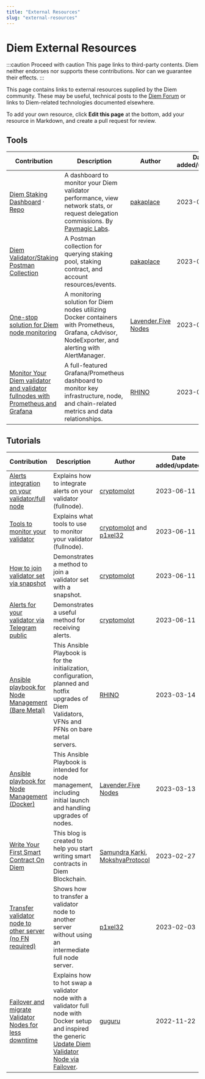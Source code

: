 ```yaml
---
title: "External Resources"
slug: "external-resources"
---
```


# Diem External Resources

:::caution Proceed with caution
This page links to third-party contents. Diem neither endorses nor supports these contributions. Nor can we guarantee their effects.
:::

This page contains links to external resources supplied by the Diem community. These may be useful, technical posts to the [Diem Forum](https://forum.diemlabs.com/) or links to Diem-related technologies documented elsewhere.

To add your own resource, click **Edit this page** at the bottom, add your resource in Markdown, and create a pull request for review.

## Tools

| Contribution | Description | Author | Date added/updated |
| --- | --- | --- | --- |
| [Diem Staking Dashboard](https://dashboard.stakediem.com) · [Repo](https://github.com/pakaplace/swtb-frontend/) | A dashboard to monitor your Diem validator performance, view network stats, or request delegation commissions. By [Paymagic Labs](https://paymagic.xyz/). | [pakaplace](https://github.com/pakaplace/) | 2023-03-10 |
| [Diem Validator/Staking Postman Collection](https://github.com/pakaplace/diem-validator-staking-postman) | A Postman collection for querying staking pool, staking contract, and account resources/events. | [pakaplace](https://github.com/pakaplace/) | 2023-03-10 |
| [One-stop solution for Diem node monitoring](https://github.com/LavenderFive/diem-monitoring) | A monitoring solution for Diem nodes utilizing Docker containers with Prometheus, Grafana, cAdvisor, NodeExporter, and alerting with AlertManager. | [Lavender.Five Nodes](https://github.com/LavenderFive) | 2023-03-10 |
| [Monitor Your Diem validator and validator fullnodes with Prometheus and Grafana](https://github.com/RhinoStake/diem_monitoring) | A full-featured Grafana/Prometheus dashboard to monitor key infrastructure, node, and chain-related metrics and data relationships. | [RHINO](https://rhinostake.com) | 2023-03-10 |

## Tutorials

| Contribution | Description | Author | Date added/updated |
| --- | --- | --- | --- |
| [Alerts integration on your validator/full node](https://forum.diemlabs.com/t/alerts-integration-on-your-validator-full-node/196210) | Explains how to integrate alerts on your validator (fullnode). | [cryptomolot](https://forum.diemlabs.com/u/unlimitedmolot) | 2023-06-11 |
| [Tools to monitor your validator](https://forum.diemlabs.com/t/tools-to-monitore-your-validator/197163) | Explains what tools to use to monitor your validator (fullnode). | [cryptomolot](https://forum.diemlabs.com/u/unlimitedmolot) and [p1xel32](https://forum.diemlabs.com/u/p1xel32) | 2023-06-11 |
| [How to join validator set via snapshot](https://forum.diemlabs.com/t/how-to-join-validator-set-via-snapshot/207568) | Demonstrates a method to join a validator set with a snapshot. | [cryptomolot](https://forum.diemlabs.com/u/unlimitedmolot) | 2023-06-11 |
| [Alerts for your validator via Telegram public](https://forum.diemlabs.com/t/alerts-for-your-validator-via-telegram-public/201959) | Demonstrates a useful method for receiving alerts. | [cryptomolot](https://forum.diemlabs.com/u/unlimitedmolot) | 2023-06-11 |
| [Ansible playbook for Node Management (Bare Metal)](https://github.com/RhinoStake/ansible-diem) | This Ansible Playbook is for the initialization, configuration, planned and hotfix upgrades of Diem Validators, VFNs and PFNs on bare metal servers. | [RHINO](https://rhinostake.com) | 2023-03-14 |
| [Ansible playbook for Node Management (Docker)](https://github.com/LavenderFive/diem-ansible) | This Ansible Playbook is intended for node management, including initial launch and handling upgrades of nodes. | [Lavender.Five Nodes](https://github.com/LavenderFive) | 2023-03-13 |
| [Write Your First Smart Contract On Diem](https://medium.com/mokshyaprotocol/write-your-first-smart-contract-on-diem-a-step-by-step-guide-e16a6f5c2be6) | This blog is created to help you start writing smart contracts in Diem Blockchain. | [Samundra Karki](https://medium.com/@samundrakarki56), [MokshyaProtocol](https://mokshya.io/) | 2023-02-27 |
| [Transfer validator node to other server (no FN required)](https://forum.diemlabs.com/t/transfer-validator-node-to-other-server-no-fn-required/194629/1) | Shows how to transfer a validator node to another server without using an intermediate full node server. | [p1xel32](https://forum.diemlabs.com/u/p1xel32) | 2023-02-03 |
| [Failover and migrate Validator Nodes for less downtime](https://forum.diemlabs.com/t/failover-and-migrate-validator-nodes-for-less-downtime/144846) | Explains how to hot swap a validator node with a validator full node with Docker setup and inspired the generic [Update Diem Validator Node via Failover](../nodes/validator-node/operator/update-validator-node.md). | [guguru](https://forum.diemlabs.com/u/guguru) | 2022-11-22 |
